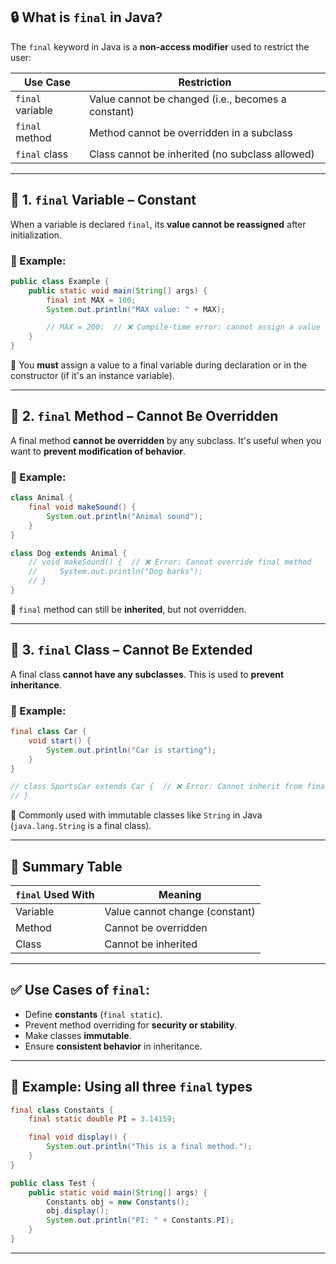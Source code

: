 ## 🔒 What is `final` in Java?

The `final` keyword in Java is a **non-access modifier** used to restrict the user:

| Use Case         | Restriction                                        |
| ---------------- | -------------------------------------------------- |
| `final` variable | Value cannot be changed (i.e., becomes a constant) |
| `final` method   | Method cannot be overridden in a subclass          |
| `final` class    | Class cannot be inherited (no subclass allowed)    |

---

## 🔹 1. `final` **Variable** – Constant

When a variable is declared `final`, its **value cannot be reassigned** after initialization.

### 🔸 Example:

```java
public class Example {
    public static void main(String[] args) {
        final int MAX = 100;
        System.out.println("MAX value: " + MAX);

        // MAX = 200;  // ❌ Compile-time error: cannot assign a value to final variable
    }
}
```

🔹 You **must** assign a value to a final variable during declaration or in the constructor (if it's an instance variable).

---

## 🔹 2. `final` **Method** – Cannot Be Overridden

A final method **cannot be overridden** by any subclass. It's useful when you want to **prevent modification of behavior**.

### 🔸 Example:

```java
class Animal {
    final void makeSound() {
        System.out.println("Animal sound");
    }
}

class Dog extends Animal {
    // void makeSound() {  // ❌ Error: Cannot override final method
    //     System.out.println("Dog barks");
    // }
}
```

📝 `final` method can still be **inherited**, but not overridden.

---

## 🔹 3. `final` **Class** – Cannot Be Extended

A final class **cannot have any subclasses**. This is used to **prevent inheritance**.

### 🔸 Example:

```java
final class Car {
    void start() {
        System.out.println("Car is starting");
    }
}

// class SportsCar extends Car {  // ❌ Error: Cannot inherit from final class
// }
```

📝 Commonly used with immutable classes like `String` in Java (`java.lang.String` is a final class).

---

## 🔎 Summary Table

| `final` Used With | Meaning                        |
| ----------------- | ------------------------------ |
| Variable          | Value cannot change (constant) |
| Method            | Cannot be overridden           |
| Class             | Cannot be inherited            |

---

## ✅ Use Cases of `final`:

* Define **constants** (`final static`).
* Prevent method overriding for **security or stability**.
* Make classes **immutable**.
* Ensure **consistent behavior** in inheritance.

---

## 📌 Example: Using all three `final` types

```java
final class Constants {
    final static double PI = 3.14159;

    final void display() {
        System.out.println("This is a final method.");
    }
}

public class Test {
    public static void main(String[] args) {
        Constants obj = new Constants();
        obj.display();
        System.out.println("PI: " + Constants.PI);
    }
}
```

---
 
